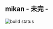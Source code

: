 ## mikan - 未完 -

![build status](https://circleci.com/gh/a-know/mikan.svg?style=shield&circle-token=d37f7eee9f9906240a8b6b386315ff20ac6e86dd)
